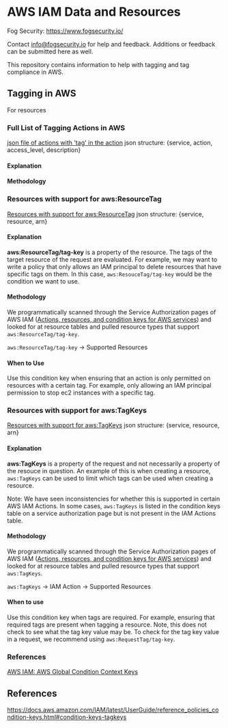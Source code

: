 # AWS IAM Data and Resources

Fog Security: https://www.fogsecurity.io/ 

Contact info@fogsecurity.io for help and feedback. Additions or feedback can be submitted here as well.

This repository contains information to help with tagging and tag compliance in AWS.   

## Tagging in AWS

For resources

### Full List of Tagging Actions in AWS

[json file of actions with 'tag' in the action](tagging/tagging_actions.json)
json structure: {service, action, access_level, description}

#### Explanation



#### Methodology





### Resources with support for aws:ResourceTag

[Resources with support for aws:ResourceTag](tagging/resources_with_aws:ResourceTag_support.json)
json structure: {service, resource, arn}

#### Explanation

**aws:ResourceTag/tag-key** is a property of the resource.  The tags of the target resource of the request are evaluated.  For example, we may want to write a policy that only allows an IAM principal to delete resources that have specific tags on them.  In this case, `aws:ResouceTag/tag-key` would be the condition we want to use.

#### Methodology 

We programmatically scanned through the Service Authorization pages of AWS IAM ([Actions, resources, and condition keys for AWS services](https://docs.aws.amazon.com/service-authorization/latest/reference/reference_policies_actions-resources-contextkeys.html)) and looked for at resource tables and pulled resource types that support `aws:ResourceTag/tag-key`.

`aws:ResourceTag/tag-key` ->  Supported Resources

#### When to Use

Use this condition key when ensuring that an action is only permitted on resources with a certain tag.  For example, only allowing an IAM principal permission to stop ec2 instances with a specific tag.


### Resources with support for aws:TagKeys 

[Resources with support for aws:TagKeys](tagging/resources_with_tagKeys_support.json)
json structure: {service, resource, arn}

#### Explanation

**aws:TagKeys** is a property of the request and not necessarily a property of the resouce in question.  An example of this is when creating a resource, `aws:TagKeys` can be used to limit which tags can be used when creating a resource.  

Note: We have seen inconsistencies for whether this is supported in certain AWS IAM Actions.  In some cases, `aws:TagKeys` is listed in the condition keys table on a service authorization page but is not present in the IAM Actions table.

#### Methodology 

We programmatically scanned through the Service Authorization pages of AWS IAM ([Actions, resources, and condition keys for AWS services](https://docs.aws.amazon.com/service-authorization/latest/reference/reference_policies_actions-resources-contextkeys.html)) and looked for at resource tables and pulled resource types that support `aws:TagKeys`.

`aws:TagKeys` -> IAM Action -> Supported Resources

#### When to use

Use this condition key when tags are required.  For example, ensuring that required tags are present when tagging a resource.  Note, this does not check to see what the tag key value may be.  To check for the tag key value in a request, we recommend using `aws:RequestTag/tag-key`.


### References

[AWS IAM: AWS Global Condition Context Keys](https://docs.aws.amazon.com/IAM/latest/UserGuide/reference_policies_condition-keys.html)

## References

https://docs.aws.amazon.com/IAM/latest/UserGuide/reference_policies_condition-keys.html#condition-keys-tagkeys
